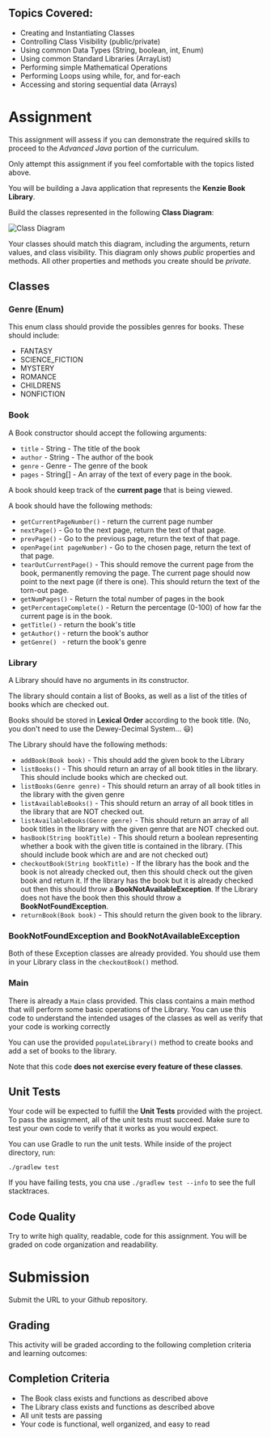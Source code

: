 ## Topics Covered:

- Creating and Instantiating Classes
- Controlling Class Visibility (public/private)
- Using common Data Types (String, boolean, int, Enum)
- Using common Standard Libraries (ArrayList)
- Performing simple Mathematical Operations
- Performing Loops using while, for, and for-each
- Accessing and storing sequential data (Arrays)
  
# Assignment

This assignment will assess if you can demonstrate the required skills to proceed to the _Advanced Java_ portion of the curriculum.

Only attempt this assignment if you feel comfortable with the topics listed above.

You will be building a Java application that represents the **Kenzie Book Library**.  

Build the classes represented in the following **Class Diagram**:

![Class Diagram](https://i.imgur.com/N2vFSCi.png)  

Your classes should match this diagram, including the arguments, return values, and class visibility.  This diagram only shows _public_ properties and methods.  All other properties and methods you create should be _private_. 

## Classes

### Genre (Enum)

This enum class should provide the possibles genres for books.  These should include: 
* FANTASY
* SCIENCE_FICTION
* MYSTERY
* ROMANCE
* CHILDRENS
* NONFICTION

### Book

A Book constructor should accept the following arguments: 
* `title` - String - The title of the book
* `author` - String - The author of the book
* `genre` - Genre - The genre of the book
* `pages` - String[] - An array of the text of every page in the book.

A book should keep track of the **current page** that is being viewed.

A book should have the following methods: 

* `getCurrentPageNumber()` - return the current page number 
* `nextPage()` - Go to the next page, return the text of that page.
* `prevPage()` - Go to the previous page, return the text of that page.
* `openPage(int pageNumber)` - Go to the chosen page, return the text of that page.
* `tearOutCurrentPage()` - This should remove the current page from the book, permanently removing the page.  The current page should now point to the next page (if there is one). This should return the text of the torn-out page.
* `getNumPages()` - Return the total number of pages in the book
* `getPercentageComplete()` - Return the percentage (0-100) of how far the current page is in the book.
* `getTitle()` - return the book's title
* `getAuthor()` - return the book's author
* `getGenre() ` - return the book's genre

### Library

A Library should have no arguments in its constructor.  

The library should contain a list of Books, as well as a list of the titles of books which are checked out.

Books should be stored in **Lexical Order** according to the book title. (No, you don't need to use the Dewey-Decimal System... 😃)

The Library should have the following methods: 
* `addBook(Book book)` - This should add the given book to the Library
* `listBooks()` - This should return an array of all book titles in the library.  This should include books which are checked out.
* `listBooks(Genre genre)` - This should return an array of all book titles in the library with the given genre
* `listAvailableBooks()` - This should return an array of all book titles in the library that are NOT checked out.
* `listAvailableBooks(Genre genre)` - This should return an array of all book titles in the library with the given genre that are NOT checked out.
* `hasBook(String bookTitle)` - This should return a boolean representing whether a book with the given title is contained in the library.  (This should include book which are and are not checked out)
* `checkoutBook(String bookTitle)` - If the library has the book and the book is not already checked out, then this should check out the given book and return it.  If the library has the book but it is already checked out then this should throw a **BookNotAvailableException**.  If the Library does not have the book then this should throw a **BookNotFoundException**.  
* `returnBook(Book book)` - This should return the given book to the library.  


### BookNotFoundException and BookNotAvailableException

Both of these Exception classes are already provided.  You should use them in your Library class in the `checkoutBook()` method.

### Main

There is already a `Main` class provided.  This class contains a main method that will perform some basic operations of the Library.  You can use this code to understand the intended usages of the classes as well as verify that your code is working correctly

You can use the provided `populateLibrary()` method to create books and add a set of books to the library.

Note that this code **does not exercise every feature of these classes**. 

## Unit Tests

Your code will be expected to fulfill the **Unit Tests** provided with the project.  To pass the assignment, all of the unit tests must succeed.   Make sure to test your own code to verify that it works as you would expect.  

You can use Gradle to run the unit tests.  While inside of the project directory, run:

```
./gradlew test
```

If you have failing tests, you cna use `./gradlew test --info` to see the full stacktraces.

## Code Quality

Try to write high quality, readable, code for this assignment.  You will be graded on code organization and readability.

# Submission
Submit the URL to your Github repository.

## Grading
This activity will be graded according to the following completion criteria and learning outcomes:

## Completion Criteria
* The Book class exists and functions as described above
* The Library class exists and functions as described above
* All unit tests are passing
* Your code is functional, well organized, and easy to read
